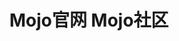 ---
layout: home
title: "Mojo官网  Mojo社区"
hero:
  title: "Mojo官网"
  name: "Mojo"
  text: "AI开发人员的新语言"
  tagline: Mojo 结合了 Python 的可用性和 C/C++ 的性能，Mojo被设计为Python的超集。
  actions:
    - theme: brand
      text: 开发者社区
      link: https://dev.mojocn.org
    - theme: alt
      text: 加入群聊
      link: /docs/chat
    - theme: alt
      text: 开始使用
      link: /docs/start
  image:
    src: /img/mojofire.png
    alt: mojo

features:
  - icon: 🎉
    title: Mojo 作为 Python 家族的一员
    details: Mojo语言有崇高的目标 - 与Python生态系统完全兼容，可预测低级性能和低级控制，我们需要能够将代码子集部署到加速器。

  - icon: ✨
    title: Mojo与Python的兼容性
    details: Mojo已经支持Python的许多核心功能，包括async/await，错误处理，variadics等，但是目前仍然还不够成熟，所以今天它并不是最佳兼容。

  - icon: ⚡
    title: 与 Python 的差异
    details: 系统编程能力：例如 Mojo 支持 let 和声明 var；并行处理能力：Mojo 利用 MLIR 实现向量、线程和 AI 硬件单元的并行处理。

  - icon: 🔥
    title: 用.🔥作为文件后缀
    details: mojo代码文件除了可以用.mojo作为后缀，还可以用.🔥 ，没错就是Emoji表情。

  - icon: 📦
    title: 用.📦作为包的后缀
    details: 同样的，Mojo的包文件可以用.mojopkg作为后缀，也可以使用.📦 。

  - icon: 🧑‍💻
    title: Mojo开发者社区
    details: Mojo中文网目前群用户累计1500+ 为了更加多元化提供交流渠道，已经建立Mojo开发者社区。
---